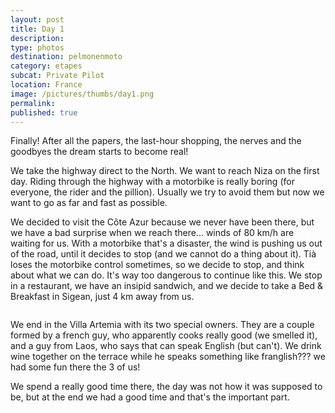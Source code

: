 ```yaml
---
layout: post
title: Day 1
description: 
type: photos
destination: pelmonenmoto
category: etapes
subcat: Private Pilot
location: France
image: /pictures/thumbs/day1.png
permalink: 
published: true
---
```


Finally! After all the papers, the last-hour shopping, the nerves and the goodbyes the dream starts to become real!

We take the highway direct to the North. We want to reach Niza on the first day. Riding through the highway with a motorbike is really boring (for everyone, the rider and the pillion). Usually we try to avoid them but now we want to go as far and fast as possible.

We decided to visit the Côte Azur because we never have been there, but we have a bad surprise when we reach there... winds of 80 km/h are waiting for us. With a motorbike that's a disaster, the wind is pushing us out of the road, until it decides to stop (and we cannot do a thing about it). Tià loses the motorbike control sometimes, so we decide to stop, and think about what we can do. It's way too dangerous to continue like this. We stop in a restaurant, we have an insipid sandwich, and we decide to take a Bed & Breakfast in Sigean, just 4 km away from us.

<p><a
href="https://lh3.googleusercontent.com/AUqRHNbRwBVhLfK9mCnor6G7xvineKaQWqt2l41unagFucb76dDY_ioVGzGHJiJRsXkhsXied51tGRZdsHouohgdppz-PZEOmiqD3coRYxWqDSmNF9QlAnnYp24UPl4qdP9W-l05KkPK0LQhEaLrJLK2aKT3OPhRPtpZHgbtWOEkvA7HpHN5_3MPvVNKBvaMf7BKYLAIwLyTEHdz1NZGYdKwmyqz76apwEfv5ynEz-Gm_fGjxi95hmyRDXFPvWdkrE6nt8V_tC_c4OwPemm0lyWLyXKuUgefRWo3lMRq6OzQaEHxG2GOBwifb0JMYpe345_7w5Ykimt64lSsSxJgfWT1-fKVYeF9zXrhsuGZYhOriJM4qYI4aZ5V0CSA6wGJl_ZORC2t_H1KwtryNXHhiohbugCsF9AUaJxkg3flFx4mKGvAVwj0jT-Frgtm8nP7Rj3HSvppSer2zf4d3uFWKZ7XpP95DRmPW79da40xa6xXaq1cSs5IRZHM4NNM346vaP-kjeTdCuI0hhobmDwP04u8nDWmyTfviiTx2WBeWRRopH7wm6X9dlchh6C8bXiJtZ6KTmX834tFMCpn8F2SNIpWfhYGyMZCcv2ceJoBQbFxG_-neGwDx7YDVhjaATtOd63drWlEtxON1XrTNBbneTgb2W2ffBjKug=w883-h662-no"> 
<img src="https://lh3.googleusercontent.com/AUqRHNbRwBVhLfK9mCnor6G7xvineKaQWqt2l41unagFucb76dDY_ioVGzGHJiJRsXkhsXied51tGRZdsHouohgdppz-PZEOmiqD3coRYxWqDSmNF9QlAnnYp24UPl4qdP9W-l05KkPK0LQhEaLrJLK2aKT3OPhRPtpZHgbtWOEkvA7HpHN5_3MPvVNKBvaMf7BKYLAIwLyTEHdz1NZGYdKwmyqz76apwEfv5ynEz-Gm_fGjxi95hmyRDXFPvWdkrE6nt8V_tC_c4OwPemm0lyWLyXKuUgefRWo3lMRq6OzQaEHxG2GOBwifb0JMYpe345_7w5Ykimt64lSsSxJgfWT1-fKVYeF9zXrhsuGZYhOriJM4qYI4aZ5V0CSA6wGJl_ZORC2t_H1KwtryNXHhiohbugCsF9AUaJxkg3flFx4mKGvAVwj0jT-Frgtm8nP7Rj3HSvppSer2zf4d3uFWKZ7XpP95DRmPW79da40xa6xXaq1cSs5IRZHM4NNM346vaP-kjeTdCuI0hhobmDwP04u8nDWmyTfviiTx2WBeWRRopH7wm6X9dlchh6C8bXiJtZ6KTmX834tFMCpn8F2SNIpWfhYGyMZCcv2ceJoBQbFxG_-neGwDx7YDVhjaATtOd63drWlEtxON1XrTNBbneTgb2W2ffBjKug=w883-h662-no" alt=""></a></p>

We end in the Villa Artemia with its two special owners. They are a couple formed by a french guy, who apparently cooks really good (we smelled it), and a guy from Laos, who says that can speak English (but can't). We drink wine together on the terrace while he speaks something like franglish??? we had some fun there the 3 of us!

We spend a really good time there, the day was not how it was supposed to be, but at the end we had a good time and that's the important part.


